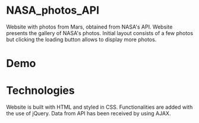 # NASA_photos_API

Website with photos from Mars, obtained from NASA's API. Website presents the gallery of NASA's photos. Initial layout consists of a few photos but clicking the loading button allows to display more photos.

# Demo


# Technologies 
Website is built with HTML and styled in CSS. Functionalities are added with the use of jQuery. Data from API has been received by using AJAX.



